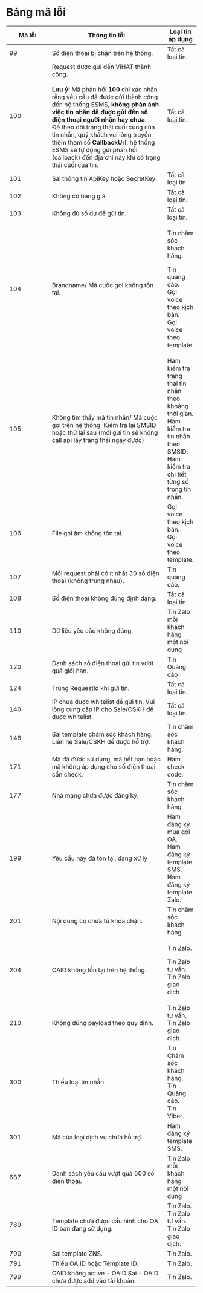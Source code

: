 # Bảng mã lỗi

<table><thead><tr><th width="115">Mã lỗi</th><th width="344">Thông tin lỗi</th><th>Loại tin áp dụng</th></tr></thead><tbody><tr><td>99</td><td>Số điện thoại bị chặn trên hệ thống.</td><td>Tất cả loại tin.</td></tr><tr><td>100</td><td>Request được gửi đến ViHAT thành công.<br><br><strong>Lưu ý:</strong> Mã phản hồi <strong>100</strong> chỉ xác nhận rằng yêu cầu đã được gửi thành công đến hệ thống ESMS, <strong>không phản ánh việc tin nhắn đã được gửi đến số điện thoại người nhận hay chưa</strong>.<br>Để theo dõi trạng thái cuối cùng của tin nhắn, quý khách vui lòng truyền thêm tham số <strong>CallbackUrl</strong>; hệ thống ESMS sẽ tự động gửi phản hồi (callback) đến địa chỉ này khi có trạng thái cuối của tin.</td><td>Tất cả loại tin.</td></tr><tr><td>101</td><td>Sai thông tin ApiKey hoặc SecretKey.</td><td>Tất cả loại tin.</td></tr><tr><td>102</td><td>Không có bảng giá.</td><td>Tất cả loại tin.</td></tr><tr><td>103</td><td>Không đủ số dư để gửi tin.</td><td>Tất cả loại tin.</td></tr><tr><td>104</td><td>Brandname/ Mã cuộc gọi không tồn tại.</td><td><p>Tin chăm sóc khách hàng.</p><p>Tin quảng cáo.<br>Gọi voice theo kịch bản.<br>Gọi voice theo template.</p></td></tr><tr><td>105</td><td>Không tìm thấy mã tin nhắn/ Mã cuộc gọi trên hệ thống. Kiểm tra lại SMSID hoặc thử lại sau (mới gửi tin sẽ không call api lấy trạng thái ngay được)<br></td><td>Hàm kiểm tra trạng thái tin nhắn theo khoảng thời gian.<br>Hàm kiểm tra tin nhắn theo SMSID.<br>Hàm kiểm tra chi tiết từng số trong tin nhắn.</td></tr><tr><td>106</td><td>File ghi âm không tồn tại.</td><td>Gọi voice theo kịch bản.<br>Gọi voice theo template.</td></tr><tr><td>107</td><td>Mỗi request phải có ít nhất 30 số điện thoại (không trùng nhau).</td><td>Tin quảng cáo.</td></tr><tr><td>108</td><td>Số điện thoại không đúng định dạng.</td><td>Tất cả loại tin.</td></tr><tr><td>110</td><td>Dữ liệu yêu cầu không đúng.</td><td>Tin Zalo mỗi khách hàng một nội dung</td></tr><tr><td>120</td><td>Danh sách số điện thoại gửi tin vượt quá giới hạn.</td><td>Tin Quảng cáo</td></tr><tr><td>124</td><td>Trùng RequestId khi gửi tin.</td><td>Tất cả loại tin.</td></tr><tr><td>140</td><td>IP chưa được whitelist để gửi tin. Vui lòng cung cấp IP cho Sale/CSKH để được whitelist.</td><td>Tất cả loại tin.</td></tr><tr><td>146</td><td>Sai template chăm sóc khách hàng. Liên hệ Sale/CSKH để được hỗ trợ.</td><td>Tin chăm sóc khách hàng.</td></tr><tr><td>171</td><td>Mã đã được sử dụng, mã hết hạn hoặc mã không áp dụng cho số điện thoại cần check.</td><td>Hàm check code.</td></tr><tr><td>177</td><td>Nhà mạng chưa được đăng ký.</td><td>Tin chăm sóc khách hàng.</td></tr><tr><td>199</td><td>Yêu cầu này đã tồn tại, đang xử lý</td><td>Hàm đăng ký mua gói OA.<br>Hàm đăng ký template SMS.<br>Hàm đăng ký template Zalo.</td></tr><tr><td>201</td><td>Nội dung có chứa từ khóa chặn.</td><td>Tin chăm sóc khách hàng.</td></tr><tr><td>204</td><td>OAID không tồn tại trên hệ thống.</td><td><p>Tin Zalo.</p><p>Tin Zalo tư vấn.<br>Tin Zalo giao dịch.</p></td></tr><tr><td>210</td><td>Không đúng payload theo quy định.</td><td>Tin Zalo tư vấn.<br>Tin Zalo giao dịch.</td></tr><tr><td>300</td><td>Thiếu loại tin nhắn.</td><td>Tin Chăm sóc khách hàng.<br>Tin Quảng cáo.<br>Tin Viber.</td></tr><tr><td>301</td><td>Mã của loại dịch vụ chưa hỗ trợ.</td><td>Hàm đăng ký template SMS.</td></tr><tr><td>687</td><td>Danh sách yêu cầu vượt quá 500 số điện thoại.</td><td>Tin Zalo mỗi khách hàng một nội dung</td></tr><tr><td>789</td><td>Template chưa được cấu hình cho OA ID bạn đang sử dụng.</td><td>Tin Zalo.<br>Tin Zalo tư vấn.<br>Tin Zalo giao dịch.</td></tr><tr><td>790</td><td>Sai template ZNS.</td><td>Tin Zalo.</td></tr><tr><td>791</td><td>Thiếu OA ID hoặc Template ID.</td><td>Tin Zalo.</td></tr><tr><td>799</td><td>OAID không active - OAID Sai - OAID chưa được add vào tài khoản.</td><td>Tin Zalo.</td></tr></tbody></table>

